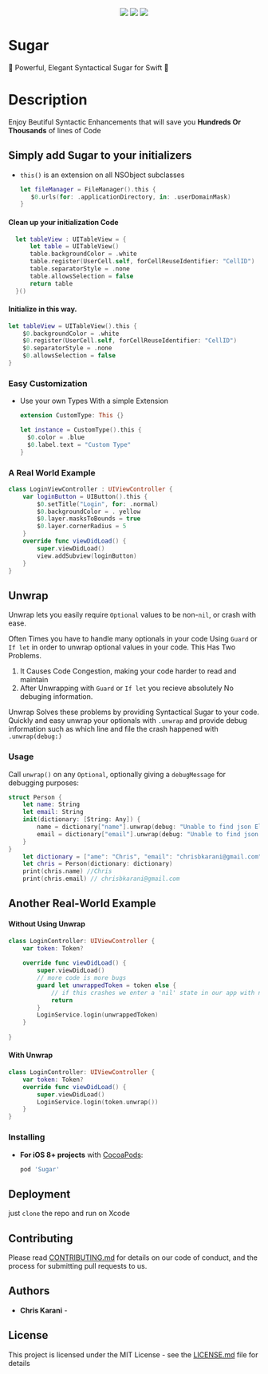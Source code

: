 <p align="center">
<a href="https://developer.apple.com/swift"><img src="https://img.shields.io/badge/language-Swift4-orange.svg"></a>
<a href="https://developer.apple.com/ios"><img src="https://img.shields.io/badge/platform-iOS11-blue.svg?style=flat"></a>
<a href="https://https://github.com/lyimin/beautifulApp/blob/develop/LICENSE"><img src="http://img.shields.io/badge/license-MIT-lightgrey.svg?style=flat"></a>
</p>

# Sugar
🍯 Powerful, Elegant Syntactical Sugar for Swift 🍯

# Description

Enjoy Beutiful Syntactic Enhancements that will save you **Hundreds Or Thousands** of lines of Code

## Simply add Sugar to your initializers

-   `this()` is an extension on all NSObject subclasses

    ```swift
    let fileManager = FileManager().this {
       $0.urls(for: .applicationDirectory, in: .userDomainMask)
    }
    ```
    
#### Clean up your initialization Code
    
```swift
  let tableView : UITableView = {
      let table = UITableView()
      table.backgroundColor = .white
      table.register(UserCell.self, forCellReuseIdentifier: "CellID")
      table.separatorStyle = .none
      table.allowsSelection = false
      return table
  }()
```

#### Initialize in **this** way.

```swift
let tableView = UITableView().this {
    $0.backgroundColor = .white
    $0.register(UserCell.self, forCellReuseIdentifier: "CellID")
    $0.separatorStyle = .none
    $0.allowsSelection = false
}
```

### Easy Customization

- Use your own Types With a simple Extension

    ```swift
    extension CustomType: This {}
    
    let instance = CustomType().this {
      $0.color = .blue
      $0.label.text = "Custom Type"
    }
    ```


### A Real World Example
```swift
class LoginViewController : UIViewController {
    var loginButton = UIButton().this {
        $0.setTitle("Login", for: .normal)
        $0.backgroundColor = . yellow
        $0.layer.masksToBounds = true
        $0.layer.cornerRadius = 5
    }
    override func viewDidLoad() {
        super.viewDidLoad()
        view.addSubview(loginButton)
    }
}

```

## Unwrap

Unwrap lets you easily require `Optional` values to be non-`nil`, or crash with ease.

Often Times you have to handle many optionals in your code Using `Guard` or `If let` in order to unwrap optional values in your code.
This Has Two Problems.
1. It Causes Code Congestion, making your code harder to read and maintain
2. After Unwrapping with `Guard` or `If let` you recieve absolutely No debuging information.

Unwrap Solves these problems by providing Syntactical Sugar to your code.
Quickly and easy unwrap your optionals with `.unwrap` and provide debug information such as which line and file the crash happened with `.unwrap(debug:)`

### Usage

Call `unwrap()` on any `Optional`, optionally giving a `debugMessage` for debugging purposes:

```swift
struct Person {
    let name: String
    let email: String
    init(dictionary: [String: Any]) {
        name = dictionary["name"].unwrap(debug: "Unable to find json Element Name") as! String
        email = dictionary["email"].unwrap(debug: "Unable to find json Element Email") as! String
    }
}
    let dictionary = ["ame": "Chris", "email": "chrisbkarani@gmail.com"]
    let chris = Person(dictionary: dictionary)
    print(chris.name) //Chris
    print(chris.email) // chrisbkarani@gmail.com

```

## Another Real-World Example
#### Without Using Unwrap
```swift
class LoginController: UIViewController {
    var token: Token?
    
    override func viewDidLoad() {
        super.viewDidLoad()
        // more code is more bugs
        guard let unwrappedToken = token else {
            // if this crashes we enter a 'nil' state in our app with no debug information
            return
        }
        LoginService.login(unwrappedToken)
    }
    
}
```
#### With Unwrap

```swift
class LoginController: UIViewController {
    var token: Token?
    override func viewDidLoad() {
        super.viewDidLoad()
        LoginService.login(token.unwrap())
    }
}
```

### Installing

- **For iOS 8+ projects** with [CocoaPods](https://cocoapods.org):

    ```ruby
    pod 'Sugar'


## Deployment

just `clone` the repo and run on Xcode


## Contributing

Please read [CONTRIBUTING.md](https://github.com/chrisbkarani/Sugar/blob/master/Contribution.md) for details on our code of conduct, and the process for submitting pull requests to us.


## Authors

* **Chris Karani** - 

## License

This project is licensed under the MIT License - see the [LICENSE.md](https://github.com/chrisbkarani/Sugar/blob/master/LICENSE) file for details
